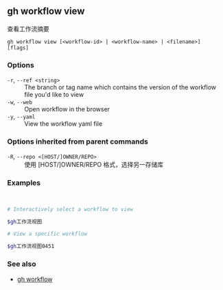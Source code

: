 

## gh workflow view

查看工作流摘要

```
gh workflow view [<workflow-id> | <workflow-name> | <filename>] [flags]
```

### Options

<dl class="flags">
	<dt><code>-r</code>, <code>--ref &lt;string&gt;</code></dt>
	<dd>The branch or tag name which contains the version of the workflow file you&#39;d like to view</dd>

<dt><code>-w</code>, <code>--web</code></dt>
<dd>Open workflow in the browser</dd>

<dt><code>-y</code>, <code>--yaml</code></dt>
<dd>View the workflow yaml file</dd>

</dl>

### Options inherited from parent commands

<dl class="flags">
	<dt><code>-R</code>, <code>--repo &lt;[HOST/]OWNER/REPO&gt;</code></dt>
	<dd>使用 [HOST/]OWNER/REPO 格式，选择另一存储库</dd>
</dl>

### Examples

```bash


# Interactively select a workflow to view

$gh工作流视图

# View a specific workflow

$gh工作流视图0451
```


### See also

-   [gh workflow](./gh_workflow.zh.md)

